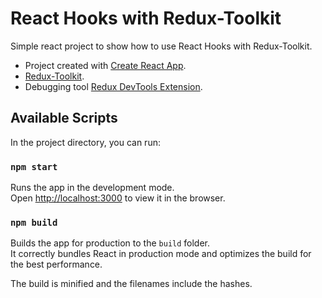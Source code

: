 # React Hooks with Redux-Toolkit
Simple react project to show how to use React Hooks with Redux-Toolkit.

* Project created with [Create React App](https://github.com/facebook/create-react-app).
* [Redux-Toolkit](https://redux-toolkit.js.org/).
* Debugging tool [Redux DevTools Extension](https://github.com/zalmoxisus/redux-devtools-extension).

## Available Scripts

In the project directory, you can run:

### `npm start`

Runs the app in the development mode.\
Open [http://localhost:3000](http://localhost:3000) to view it in the browser.

### `npm build`

Builds the app for production to the `build` folder.\
It correctly bundles React in production mode and optimizes the build for the best performance.

The build is minified and the filenames include the hashes.
